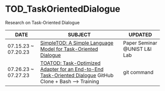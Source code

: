 # TOD_TaskOrientedDialogue
Research on Task-Oriented Dialogue 

|DATE|SUBJECT|UPDATED|
|----|-------|-------|
|07.15.23 ~ 07.20.23|[SimpleTOD: A Simple Language Model for Task-Oriented Dialogue](https://proceedings.neurips.cc/paper/2020/file/e946209592563be0f01c844ab2170f0c-Paper.pdf)| Paper Seminar @UNIST L&I Lab | 
|07.26.23 ~ 07.27.23|[TOATOD: Task-Optimized Adapter for an End-to-End Task-Oriented Dialogue](https://github.com/sogang-isds/TOATOD/tree/master) GitHub Clone + Bash --> Training | git command | 
